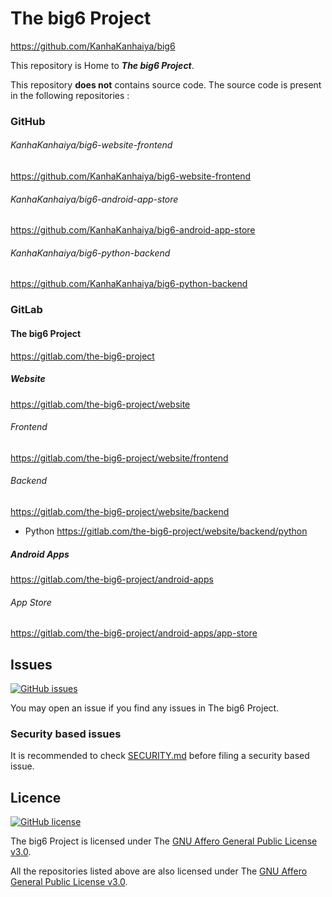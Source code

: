 # The big6 Project
https://github.com/KanhaKanhaiya/big6

This repository is Home to ***The big6 Project***.

This repository **does not** contains source code. The source code is present in the following repositories :

### GitHub

###### KanhaKanhaiya/big6-website-frontend
https://github.com/KanhaKanhaiya/big6-website-frontend

###### KanhaKanhaiya/big6-android-app-store
https://github.com/KanhaKanhaiya/big6-android-app-store

###### KanhaKanhaiya/big6-python-backend
https://github.com/KanhaKanhaiya/big6-python-backend

### GitLab

#### The big6 Project
https://gitlab.com/the-big6-project

##### Website
https://gitlab.com/the-big6-project/website

###### Frontend 
https://gitlab.com/the-big6-project/website/frontend

###### Backend
https://gitlab.com/the-big6-project/website/backend

* Python
https://gitlab.com/the-big6-project/website/backend/python

##### Android Apps
https://gitlab.com/the-big6-project/android-apps

###### App Store
https://gitlab.com/the-big6-project/android-apps/app-store

## Issues 

[![GitHub issues](https://img.shields.io/github/issues/KanhaKanhaiya/big6?style=for-the-badge)](https://github.com/KanhaKanhaiya/big6/issues)

You may open an issue if you find any issues in The big6 Project.

### Security based issues

It is recommended to check [SECURITY.md](https://github.com/KanhaKanhaiya/big6/blob/main/SECURITY.md) before filing a security based issue.

## Licence 

[![GitHub license](https://img.shields.io/github/license/KanhaKanhaiya/big6?color=%2302db09&style=for-the-badge)](https://github.com/KanhaKanhaiya/big6/blob/main/LICENSE)

The big6 Project is licensed under The [GNU Affero General Public License v3.0](https://github.com/KanhaKanhaiya/big6/blob/main/LICENSE).

All the repositories listed above are also licensed under The [GNU Affero General Public License v3.0](https://github.com/KanhaKanhaiya/big6/blob/main/LICENSE).
